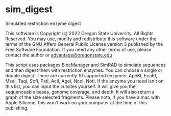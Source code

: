 # sim_digest
Simulated restriction enzyme digest

This software is Copyright (c) 2022 Oregon State University.
All Rights Reserved. You may use, modify and redistribute this software under the terms of the GNU Affero General Public License version 3 published by the Free Software Foundation. If you need any other terms of use, please contact the author or advantage@oregonstate.edu

This script uses packages BiocManager and SimRAD to simulate sequences and then digest them with restriction enzymes. You can choose a single or double digest. There are currently 10 supported enzymes: ApeKI, EcoRI, MseI, TaqI, SbfI, PstI, AciI, AgeI, NcoI, NotI. If the enzyme you need isn't on this list, you can input the cutsites yourself. It will give you the sequenceable bases, genome coverage, and depth. It will also return a graph of the size selected fragments. Please note, if you have a mac with Apple Silicone, this won't work on your computer at the time of this publishing. 
